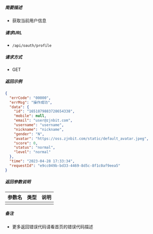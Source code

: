 ##### 简要描述

- 获取当前用户信息

##### 请求URL
- ` /api/oauth/profile `

##### 请求方式
- GET

##### 返回示例

````json
{
  "errCode": "00000",
  "errMsg": "操作成功",
  "data": {
    "id": "1651879883728654338",
    "mobile": null,
    "email": "user@zjnbit.com",
    "username": "username",
    "nickname": "nickname",
    "gender": "N",
    "avatar": "https://oss.zjnbit.com/static/default_avatar.jpeg",
    "score": 0,
    "status": "normal",
    "level": "normal"
  },
  "time": "2023-04-28 17:33:34",
  "requestId": "e9cc049b-bd33-4469-8d5c-8f1c0af9eea5"
}
````

##### 返回参数说明

|参数名|类型|说明|
|:-----  |:-----|-----                           |
| |   |  |

##### 备注

- 更多返回错误代码请看首页的错误代码描述





